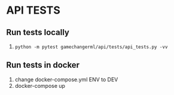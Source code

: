 # API TESTS
## Run tests locally
1. `python -m pytest gamechangerml/api/tests/api_tests.py -vv`
## Run tests in docker
1. change docker-compose.yml ENV to DEV
2. docker-compose up  

